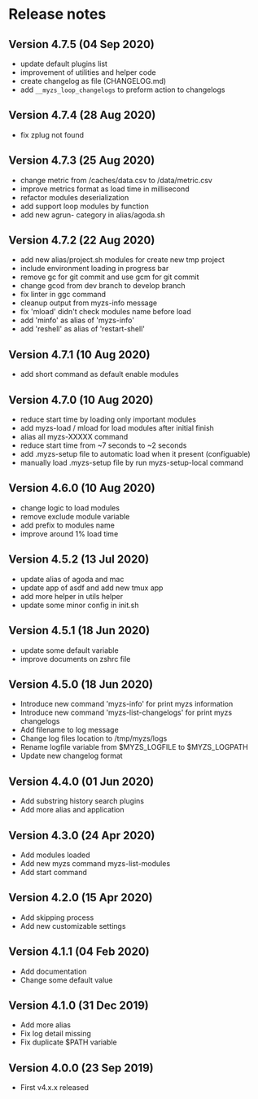 # Release notes

## Version 4.7.5 (04 Sep 2020)

- update default plugins list
- improvement of utilities and helper code
- create changelog as file (CHANGELOG.md)
- add `__myzs_loop_changelogs` <cmd> to preform action to changelogs

## Version 4.7.4 (28 Aug 2020)

- fix zplug not found

## Version 4.7.3 (25 Aug 2020)

- change metric from /caches/data.csv to /data/metric.csv
- improve metrics format as load time in millisecond
- refactor modules deserialization
- add support loop modules by function
- add new agrun-<application> category in alias/agoda.sh

## Version 4.7.2 (22 Aug 2020)

- add new alias/project.sh modules for create new tmp project
- include environment loading in progress bar
- remove gc for git commit and use gcm for git commit
- change gcod from dev branch to develop branch
- fix linter in ggc command
- cleanup output from myzs-info message
- fix 'mload' didn't check modules name before load
- add 'minfo' as alias of 'myzs-info'
- add 'reshell' as alias of 'restart-shell'

## Version 4.7.1 (10 Aug 2020)

- add short command as default enable modules

## Version 4.7.0 (10 Aug 2020)

- reduce start time by loading only important modules
- add myzs-load / mload for load modules after initial finish
- alias all myzs-XXXXX command
- reduce start time from ~7 seconds to ~2 seconds
- add .myzs-setup file to automatic load when it present (configuable)
- manually load .myzs-setup file by run myzs-setup-local command

## Version 4.6.0 (10 Aug 2020)

- change logic to load modules
- remove exclude module variable
- add prefix to modules name
- improve around 1% load time

## Version 4.5.2 (13 Jul 2020)

- update alias of agoda and mac
- update app of asdf and add new tmux app
- add more helper in utils helper
- update some minor config in init.sh

## Version 4.5.1 (18 Jun 2020)

- update some default variable
- improve documents on zshrc file

## Version 4.5.0 (18 Jun 2020)

- Introduce new command 'myzs-info' for print myzs information
- Introduce new command 'myzs-list-changelogs' for print myzs changelogs
- Add filename to log message
- Change log files location to /tmp/myzs/logs
- Rename logfile variable from $MYZS_LOGFILE to $MYZS_LOGPATH
- Update new changelog format

## Version 4.4.0 (01 Jun 2020)

- Add substring history search plugins
- Add more alias and application

## Version 4.3.0 (24 Apr 2020)

- Add modules loaded
- Add new myzs command myzs-list-modules
- Add start command

## Version 4.2.0 (15 Apr 2020)

- Add skipping process
- Add new customizable settings

## Version 4.1.1 (04 Feb 2020)

- Add documentation
- Change some default value

## Version 4.1.0 (31 Dec 2019)

- Add more alias
- Fix log detail missing
- Fix duplicate $PATH variable

## Version 4.0.0 (23 Sep 2019)

- First v4.x.x released
